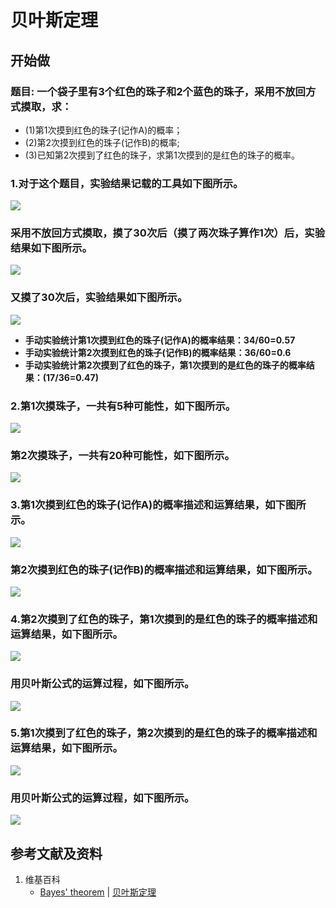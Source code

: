 # 贝叶斯定理

## 开始做

### 题目: 一个袋子里有3个红色的珠子和2个蓝色的珠子，采用不放回方式摸取，求：
- (1)第1次摸到红色的珠子(记作A)的概率；
- (2)第2次摸到红色的珠子(记作B)的概率;
- (3)已知第2次摸到了红色的珠子，求第1次摸到的是红色的珠子的概率。

### 1.对于这个题目，实验结果记载的工具如下图所示。

![](/images/概率/条件概率/贝叶斯定理/实验场景.jpg)

### 采用不放回方式摸取，摸了30次后（摸了两次珠子算作1次）后，实验结果如下图所示。

![](/images/概率/条件概率/贝叶斯定理/抓珠子实验的统计_1.jpg)

### 又摸了30次后，实验结果如下图所示。

![](/images/概率/条件概率/贝叶斯定理/抓珠子实验的统计_2.jpg)

- **手动实验统计第1次摸到红色的珠子(记作A)的概率结果：34/60=0.57**
- **手动实验统计第2次摸到红色的珠子(记作B)的概率结果：36/60=0.6**
- **手动实验统计第2次摸到了红色的珠子，第1次摸到的是红色的珠子的概率结果：(17/36=0.47)**

### 2.第1次摸珠子，一共有5种可能性，如下图所示。

![](/images/概率/条件概率/贝叶斯定理/1a1.jpg)

### 第2次摸珠子，一共有20种可能性，如下图所示。

![](/images/概率/条件概率/贝叶斯定理/2a1.jpg)

### 3.第1次摸到红色的珠子(记作A)的概率描述和运算结果，如下图所示。

![](/images/概率/条件概率/贝叶斯定理/3a1.jpg)

### 第2次摸到红色的珠子(记作B)的概率描述和运算结果，如下图所示。

![](/images/概率/条件概率/贝叶斯定理/3a2.jpg)

### 4.第2次摸到了红色的珠子，第1次摸到的是红色的珠子的概率描述和运算结果，如下图所示。

![](/images/概率/条件概率/贝叶斯定理/4a1.jpg)

### 用贝叶斯公式的运算过程，如下图所示。

![](/images/概率/条件概率/贝叶斯定理/4a2.jpg)

### 5.第1次摸到了红色的珠子，第2次摸到的是红色的珠子的概率描述和运算结果，如下图所示。

![](/images/概率/条件概率/贝叶斯定理/5a1.jpg)

### 用贝叶斯公式的运算过程，如下图所示。

![](/images/概率/条件概率/贝叶斯定理/5a2.jpg)

## 参考文献及资料

1. 维基百科
	- [Bayes' theorem](https://en.wikipedia.org/wiki/Bayes%27_theorem) | [贝叶斯定理](https://zh.wikipedia.org/wiki/贝叶斯定理) 